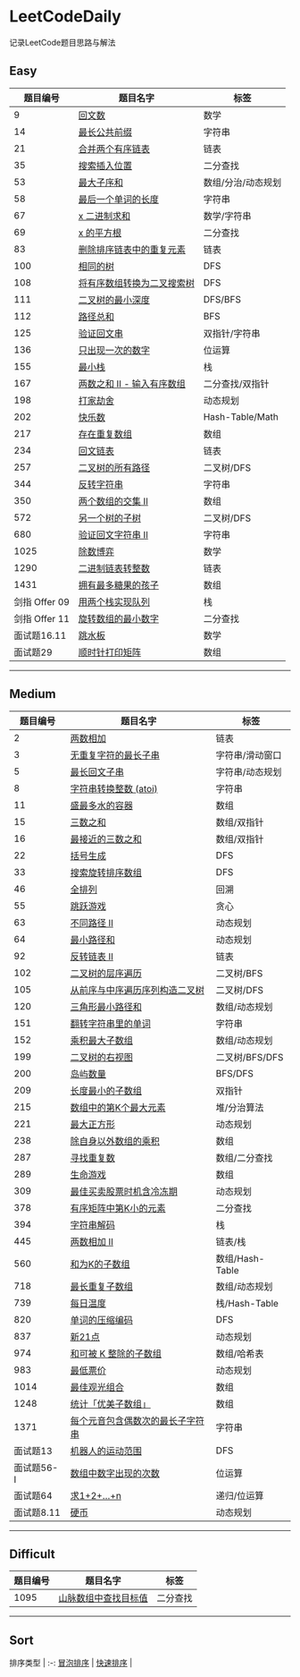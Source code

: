 # LeetCodeDaily

记录LeetCode题目思路与解法  

## Easy

 | 题目编号      | 题目名字                                  | 标签               |
 | ------------- | ----------------------------------------- | ------------------ |
 | 9             | [回文数](easy/9.md)                       | 数学               |
 | 14            | [最长公共前缀](easy/14.md)                | 字符串             |
 | 21            | [合并两个有序链表](easy/21.md)            | 链表               |
 | 35            | [搜索插入位置](easy/35.md)                | 二分查找           |
 | 53            | [最大子序和](easy/53.md)                  | 数组/分治/动态规划 |
 | 58            | [最后一个单词的长度](easy/58.md)          | 字符串             |
 | 67            | [x 二进制求和](easy/67.md)                | 数学/字符串        |
 | 69            | [x 的平方根](easy/69.md)                  | 二分查找           |
 | 83            | [删除排序链表中的重复元素](easy/83.md)    | 链表               |
 | 100           | [相同的树](easy/100.md)                   | DFS                |
 | 108           | [将有序数组转换为二叉搜索树](easy/108.md) | DFS                |
 | 111           | [二叉树的最小深度](easy/111.md)           | DFS/BFS            |
 | 112           | [路径总和](easy/112.md)                   | BFS                |
 | 125           | [验证回文串](easy/125.md)                 | 双指针/字符串      |
 | 136           | [只出现一次的数字](easy/136.md)           | 位运算             |
 | 155           | [最小栈](easy/155.md)                     | 栈                 |
 | 167           | [两数之和 II - 输入有序数组](easy/167.md) | 二分查找/双指针    |
 | 198           | [打家劫舍](easy/198.md)                   | 动态规划           |
 | 202           | [快乐数](easy/202.md)                     | Hash-Table/Math    |
 | 217           | [存在重复数组](easy/217.md)               | 数组               |
 | 234           | [回文链表](easy/234.md)                   | 链表               |
 | 257           | [二叉树的所有路径](easy/257.md)           | 二叉树/DFS         |
 | 344           | [反转字符串](easy/344.md)                 | 字符串             |
 | 350           | [两个数组的交集 II](easy/350.md)          | 数组               |
 | 572           | [另一个树的子树](easy/572.md)             | 二叉树/DFS         |
 | 680           | [验证回文字符串 II](easy/680.md)          | 字符串             |
 | 1025          | [除数博弈](easy/1025.md)                  | 数学               |
 | 1290          | [二进制链表转整数](easy/1290.md)          | 链表               |
 | 1431          | [拥有最多糖果的孩子](easy/1431.md)        | 数组               |
 | 剑指 Offer 09 | [用两个栈实现队列](easy/offer_09.md)      | 栈                 |
 | 剑指 Offer 11 | [旋转数组的最小数字](easy/offer_11.md)    | 二分查找           |
 | 面试题16.11   | [跳水板](easy/offer_16_11.md)             | 数学               |
 | 面试题29      | [顺时针打印矩阵](easy/offer_29.md)        | 数组               |
---

## Medium  

 | 题目编号    | 题目名字                                           | 标签            |
 | ----------- | -------------------------------------------------- | --------------- |
 | 2           | [两数相加](medium/2.md)                            | 链表            |
 | 3           | [无重复字符的最长子串](medium/3.md)                | 字符串/滑动窗口 |
 | 5           | [最长回文子串](medium/5.md)                        | 字符串/动态规划 |
 | 8           | [字符串转换整数 (atoi)](medium/8.md)               | 字符串          |
 | 11          | [盛最多水的容器](medium/11.md)                     | 数组            |
 | 15          | [三数之和](medium/15.md)                           | 数组/双指针     |
 | 16          | [最接近的三数之和](medium/16.md)                   | 数组/双指针     |
 | 22          | [括号生成](medium/22.md)                           | DFS             |
 | 33          | [搜索旋转排序数组](medium/33.md)                   | DFS             |
 | 46          | [全排列](medium/46.md)                             | 回溯            |
 | 55          | [跳跃游戏](medium/55.md)                           | 贪心            |
 | 63          | [不同路径 II](medium/63.md)                        | 动态规划        |
 | 64          | [最小路径和](medium/64.md)                         | 动态规划        |
 | 92          | [反转链表 II](medium/92.md)                        | 链表            |
 | 102         | [二叉树的层序遍历](medium/102.md)                  | 二叉树/BFS      |
 | 105         | [从前序与中序遍历序列构造二叉树](medium/105.md)    | 二叉树/DFS      |
 | 120         | [三角形最小路径和](medium/120.md)                  | 数组/动态规划   |
 | 151         | [翻转字符串里的单词](medium/151.md)                | 字符串          |
 | 152         | [乘积最大子数组](medium/152.md)                    | 数组/动态规划   |
 | 199         | [二叉树的右视图](medium/199.md)                    | 二叉树/BFS/DFS  |
 | 200         | [岛屿数量](medium/200.md)                          | BFS/DFS         |
 | 209         | [长度最小的子数组](medium/209.md)                  | 双指针          |
 | 215         | [数组中的第K个最大元素](medium/215.md)             | 堆/分治算法     |
 | 221         | [最大正方形](medium/221.md)                        | 动态规划        |
 | 238         | [除自身以外数组的乘积](medium/238.md)              | 数组            |
 | 287         | [寻找重复数](medium/287.md)                        | 数组/二分查找   |
 | 289         | [生命游戏](medium/289.md)                          | 数组            |
 | 309         | [最佳买卖股票时机含冷冻期](medium/309.md)          | 动态规划        |
 | 378         | [有序矩阵中第K小的元素](medium/378.md)             | 二分查找        |
 | 394         | [字符串解码](medium/394.md)                        | 栈              |
 | 445         | [两数相加 II](medium/445.md)                       | 链表/栈         |
 | 560         | [和为K的子数组](medium/560.md)                     | 数组/Hash-Table |
 | 718         | [最长重复子数组](medium/560.md)                    | 数组/动态规划   |
 | 739         | [每日温度](medium/739.md)                          | 栈/Hash-Table   |
 | 820         | [单词的压缩编码](medium/820.md)                    | DFS             |
 | 837         | [新21点](medium/837.md)                            | 动态规划        |
 | 974         | [和可被 K 整除的子数组](medium/820.md)             | 数组/哈希表     |
 | 983         | [最低票价](medium/983.md)                          | 动态规划        |
 | 1014        | [最佳观光组合](medium/1014.md)                     | 数组            |
 | 1248        | [统计「优美子数组」](medium/1248.md)               | 数组            |
 | 1371        | [每个元音包含偶数次的最长子字符串](medium/1371.md) | 字符串          |
 | 面试题13    | [机器人的运动范围](medium/offer_13.md)             | DFS             |
 | 面试题56- I | [数组中数字出现的次数](medium/offer_56_1.md)       | 位运算          |
 | 面试题64    | [求1+2+…+n](medium/offer_64.md)                    | 递归/位运算     |
 | 面试题8.11  | [硬币](medium/offer_08_11.md)                      | 动态规划        |

---

## Difficult

 | 题目编号 | 题目名字                                  | 标签     |
 | -------- | ----------------------------------------- | -------- |
 | 1095     | [山脉数组中查找目标值](difficult/1095.md) | 二分查找 |

 ---

## Sort

 排序类型  |
:-:
 [冒泡排序](sort/bubble.md) |
 [快速排序](sort/quick.md) |
